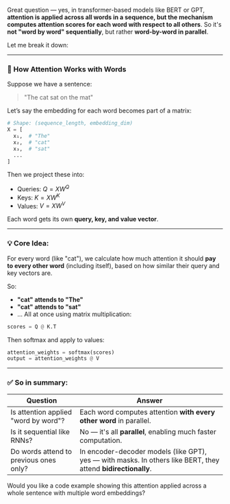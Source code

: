 Great question — yes, in transformer-based models like BERT or GPT, **attention is applied across all words in a sequence, but the mechanism computes attention scores for each word with respect to all others**. So it's **not "word by word" sequentially**, but rather **word-by-word in parallel**.

Let me break it down:

---

### 🔁 How Attention Works with Words

Suppose we have a sentence:

> "The cat sat on the mat"

Let’s say the embedding for each word becomes part of a matrix:

```python
# Shape: (sequence_length, embedding_dim)
X = [
  x₁,  # "The"
  x₂,  # "cat"
  x₃,  # "sat"
  ...
]
```

Then we project these into:

* Queries: $Q = XW^Q$
* Keys: $K = XW^K$
* Values: $V = XW^V$

Each word gets its own **query, key, and value vector**.

---

### 💡 Core Idea:

For every word (like "cat"), we calculate how much attention it should **pay to every other word** (including itself), based on how similar their query and key vectors are.

So:

* **"cat" attends to "The"**
* **"cat" attends to "sat"**
* ...
  All at once using matrix multiplication:

```python
scores = Q @ K.T
```

Then softmax and apply to values:

```python
attention_weights = softmax(scores)
output = attention_weights @ V
```

---

### ✅ So in summary:

| Question                               | Answer                                                                                                        |
| -------------------------------------- | ------------------------------------------------------------------------------------------------------------- |
| Is attention applied "word by word"?   | Each word computes attention **with every other word** in parallel.                                           |
| Is it sequential like RNNs?            | No — it's all **parallel**, enabling much faster computation.                                                 |
| Do words attend to previous ones only? | In encoder-decoder models (like GPT), yes — with masks. In others like BERT, they attend **bidirectionally**. |

Would you like a code example showing this attention applied across a whole sentence with multiple word embeddings?


